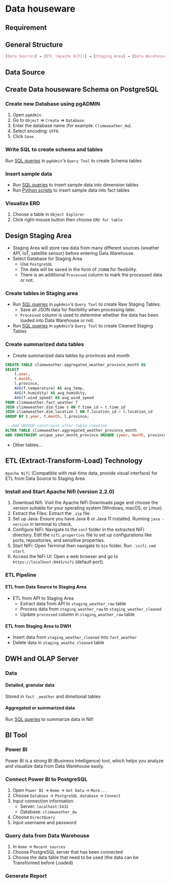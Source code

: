 # Data houseware 

## Requirement

## General Structure
```css
[Data Sources] → [ETL (Apache NiFi)] → [Staging Area] → [Data Warehouse] → [BI Tools]
```

## Data Source

## Create Data houseware Schema on PostgreSQL

### Create new Database using pgADMIN
1. Open `pgAdmin`.
2. Go to `Object` => `Create` => `Database`.
3. Enter the database name (for example: `Climeweather_dw`).
4. Select encoding: `UTF8`.
5. Click `Save`.

### Write SQL to create schema and tables
Run [SQL queries](SQL/pgadmin_query/create_DW_schema.sql) in `pgAdmin`'s `Query Tool` to create Schema tables

### Insert sample data 
- Run [SQL queries](SQL/pgadmin_query/insert_DW_schema_sample_data.sql) to insert sample data into dimension tables
- Run [Python scripts](asset/dump_python_script) to insert sample data into fact tables

### Visualize ERD
1. Choose a table in `Object Explorer`
2. Click right-mouse button then choose `ERD for table`

## Design Staging Area
- Staging Area will store raw data from many different sources (weather API, IoT, satellite sensor) before entering Data Warehouse.
- Select Database for Staging Area
	- Use `PostgreSQL`
	- The data will be saved in the form of `JSONB` for flexibility.
	- There is an additional `Processed` column to mark the processed data or not.

### Create tables in Staging area
- Run [SQL queries](SQL/pgadmin_query/create_DW_staging_area.sql) in `pgAdmin`'s `Query Tool` to create Raw Staging Tables:	
	- Save all JSON data for flexibility when processing later.
	- `Processed` column is used to determine whether the data has been loaded into Data Warehouse or not.
- Run [SQL queries](SQL/pgadmin_query/create_DW_staging_area.sql) in `pgAdmin`'s `Query Tool` to create Cleaned Staging Tables

### Create summarized data tables

- Create summarized data tables by provinces and month
```sql
CREATE TABLE climeweather.aggregated_weather_province_month AS
SELECT 
    t.year, 
    t.month, 
    l.province, 
    AVG(f.temperature) AS avg_temp, 
    AVG(f.humidity) AS avg_humidity,
    AVG(f.wind_speed) AS avg_wind_speed
FROM climeweather.fact_weather f
JOIN climeweather.dim_time t ON f.time_id = t.time_id
JOIN climeweather.dim_location l ON f.location_id = l.location_id
GROUP BY t.year, t.month, l.province;

-- Add UNIQUE constraint after table creation
ALTER TABLE climeweather.aggregated_weather_province_month
ADD CONSTRAINT unique_year_month_province UNIQUE (year, month, province);
```

- Other tables...


## ETL (Extract-Transform-Load) Technology
`Apache Nifi` (Compatible with real-time data, provide visual interface) for ETL from Data Source to Staging Area

### Install and Start Apache Nifi (version 2.2.0)
1. Download Nifi: Visit the Apache NiFi Downloads page and choose the version suitable for your operating system (Windows, macOS, or Linux).
2. Extract the Files: Extract the `.zip` file.
3. Set up Java: Ensure you have Java 8 or Java 11 installed. Running `java -version` in terminal to check.
4. Configure NiFi: Navigate to the `conf` folder in the extracted NiFi directory. Edit the `nifi.properties` file to set up configurations like ports, repositories, and sensitive properties.
5. Start NiFi: Open Terminal then navigate to `bin` folder. Run `.\nifi.cmd start`.
6. Access the NiFi UI: Open a web browser and go to `https://localhost:8443/nifi` (default port).

### ETL Pipeline

#### ETL from Data Source to Staging Area 
- ETL from API to Staging Area 
	- Extract data from API to `staging_weather_raw` table
	- Process data from `staging_weather_raw` to `staging_weather_cleaned`
	- Update `processed` column in `staging_weather_raw` table
	

#### ETL from Staging Area to DWH
- Insert data from `staging_weather_cleaned` into `fact_weather`
- Delete data in `staging_weathe_cleaned` table

## DWH and OLAP Server

### Data

#### Detailed, granular data
Stored in `fact _weather` and dimetional tables

#### Aggregated or summarized data
Run [SQL queries](SQL/nifi_flow_query/update_summarized_data.sql) to summarize data in Nifi

## BI Tool

### Power BI
Power BI is a strong BI (Business Intelligence) tool, which helps you analyze and visualize data from Data Warehouse easily.

### Connect Power BI to PostgreSQL
1. Open `Power BI` → `Home` → `Get Data` → `More...`
2. Choose `Database` → `PostgreSQL database` → `Connect` 
3. Input connection information:
	- Server: `localhost:5432`
	- Database: `climeweather_dw`
4. Choose `DirectQuery`
5. Input username and password

### Query data from Data Warehouse
1. In `Home` → `Recent sources`
2. Choose PostgreSQL server that has been connected
3. Choose the data table that need to be used (the data can be Transformed before Loaded)

### Generate Report 